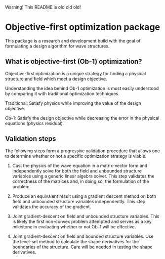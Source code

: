 Warning! This README is old old old!


Objective-first optimization package
====================================

This package is a research and development build with the goal of formulating a design algorithm for wave structures.


What is objective-first (Ob-1) optimization?
--------------------------------------------

Objective-first optimization is a unique strategy for finding a physical structure and field which meet a design objective. 

Understanding the idea behind Ob-1 optimization is most easily understood by comparing it with traditional optimization techniques.

Traditional: Satisfy physics while improving the value of the design objective.

Ob-1: Satisfy the design objective while decreasing the error in the physical equations (physics residual).


Validation steps
----------------

The following steps form a progressive validation procedure that allows one to determine whether or not a specific optimization strategy is viable.

1.  Cast the physics of the wave equation in a matrix-vector form and independently solve for both the field and unbounded structure variables using a generic linear algebra solver.
    This step validates the correctness of the matrices and, in doing so, the formulation of the problem.

2.  Produce an equivalent result using a gradient descent method on both field and unbounded structure variables independently.
    This step validates the accuracy of the gradient.

3.  Joint gradient-descent on field and unbounded structure variables.
    This is likely the first non-convex problem attempted and serves as a key milestone in evaluating whether or not Ob-1 will be effective.

4.  Joint gradient-descent on field and bounded structure variables.
    Use the level-set method to calculate the shape derivatives for the boundaries of the structure. Care will be needed in testing the shape derivatives. 



